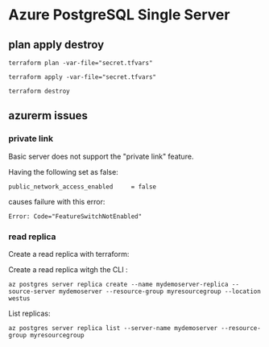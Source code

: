 # Azure PostgreSQL Single Server

## plan apply destroy

```
terraform plan -var-file="secret.tfvars"
```

```
terraform apply -var-file="secret.tfvars"
```

```
terraform destroy
```

## azurerm issues

### private link

Basic server does not support the "private link" feature.

Having the following set as false:
```
public_network_access_enabled     = false
```
causes failure with this error:
```
Error: Code="FeatureSwitchNotEnabled"
```

### read replica

Create a read replica with terraform:


Create a read replica witgh the CLI :
```
az postgres server replica create --name mydemoserver-replica --source-server mydemoserver --resource-group myresourcegroup --location westus
```

List replicas:
```
az postgres server replica list --server-name mydemoserver --resource-group myresourcegroup
```
